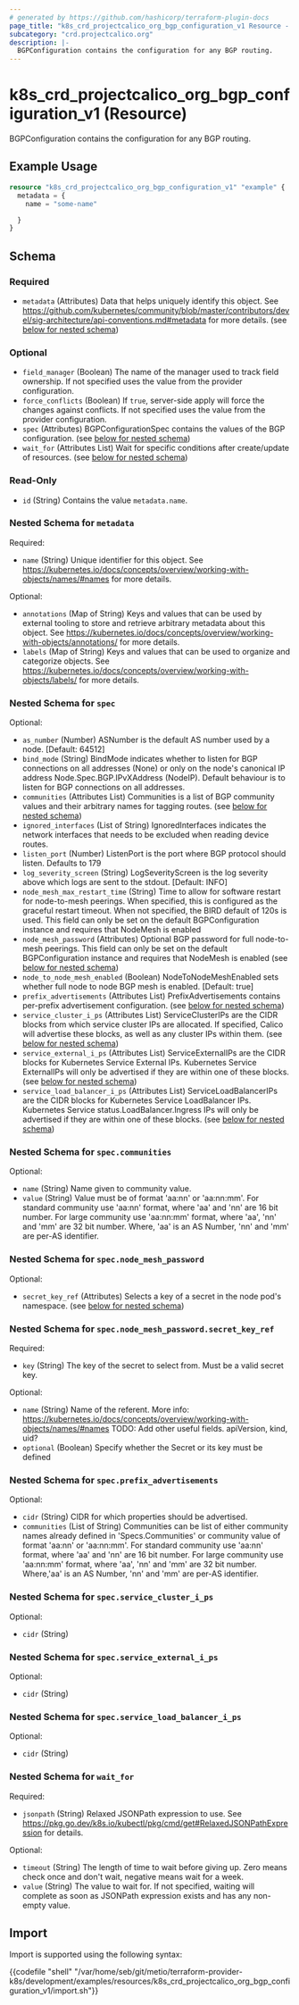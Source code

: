 ```yaml
---
# generated by https://github.com/hashicorp/terraform-plugin-docs
page_title: "k8s_crd_projectcalico_org_bgp_configuration_v1 Resource - terraform-provider-k8s"
subcategory: "crd.projectcalico.org"
description: |-
  BGPConfiguration contains the configuration for any BGP routing.
---
```


# k8s_crd_projectcalico_org_bgp_configuration_v1 (Resource)

BGPConfiguration contains the configuration for any BGP routing.

## Example Usage

```terraform
resource "k8s_crd_projectcalico_org_bgp_configuration_v1" "example" {
  metadata = {
    name = "some-name"

  }
}
```

<!-- schema generated by tfplugindocs -->
## Schema

### Required

- `metadata` (Attributes) Data that helps uniquely identify this object. See https://github.com/kubernetes/community/blob/master/contributors/devel/sig-architecture/api-conventions.md#metadata for more details. (see [below for nested schema](#nestedatt--metadata))

### Optional

- `field_manager` (Boolean) The name of the manager used to track field ownership. If not specified uses the value from the provider configuration.
- `force_conflicts` (Boolean) If `true`, server-side apply will force the changes against conflicts. If not specified uses the value from the provider configuration.
- `spec` (Attributes) BGPConfigurationSpec contains the values of the BGP configuration. (see [below for nested schema](#nestedatt--spec))
- `wait_for` (Attributes List) Wait for specific conditions after create/update of resources. (see [below for nested schema](#nestedatt--wait_for))

### Read-Only

- `id` (String) Contains the value `metadata.name`.

<a id="nestedatt--metadata"></a>
### Nested Schema for `metadata`

Required:

- `name` (String) Unique identifier for this object. See https://kubernetes.io/docs/concepts/overview/working-with-objects/names/#names for more details.

Optional:

- `annotations` (Map of String) Keys and values that can be used by external tooling to store and retrieve arbitrary metadata about this object. See https://kubernetes.io/docs/concepts/overview/working-with-objects/annotations/ for more details.
- `labels` (Map of String) Keys and values that can be used to organize and categorize objects. See https://kubernetes.io/docs/concepts/overview/working-with-objects/labels/ for more details.


<a id="nestedatt--spec"></a>
### Nested Schema for `spec`

Optional:

- `as_number` (Number) ASNumber is the default AS number used by a node. [Default: 64512]
- `bind_mode` (String) BindMode indicates whether to listen for BGP connections on all addresses (None) or only on the node's canonical IP address Node.Spec.BGP.IPvXAddress (NodeIP). Default behaviour is to listen for BGP connections on all addresses.
- `communities` (Attributes List) Communities is a list of BGP community values and their arbitrary names for tagging routes. (see [below for nested schema](#nestedatt--spec--communities))
- `ignored_interfaces` (List of String) IgnoredInterfaces indicates the network interfaces that needs to be excluded when reading device routes.
- `listen_port` (Number) ListenPort is the port where BGP protocol should listen. Defaults to 179
- `log_severity_screen` (String) LogSeverityScreen is the log severity above which logs are sent to the stdout. [Default: INFO]
- `node_mesh_max_restart_time` (String) Time to allow for software restart for node-to-mesh peerings.  When specified, this is configured as the graceful restart timeout.  When not specified, the BIRD default of 120s is used. This field can only be set on the default BGPConfiguration instance and requires that NodeMesh is enabled
- `node_mesh_password` (Attributes) Optional BGP password for full node-to-mesh peerings. This field can only be set on the default BGPConfiguration instance and requires that NodeMesh is enabled (see [below for nested schema](#nestedatt--spec--node_mesh_password))
- `node_to_node_mesh_enabled` (Boolean) NodeToNodeMeshEnabled sets whether full node to node BGP mesh is enabled. [Default: true]
- `prefix_advertisements` (Attributes List) PrefixAdvertisements contains per-prefix advertisement configuration. (see [below for nested schema](#nestedatt--spec--prefix_advertisements))
- `service_cluster_i_ps` (Attributes List) ServiceClusterIPs are the CIDR blocks from which service cluster IPs are allocated. If specified, Calico will advertise these blocks, as well as any cluster IPs within them. (see [below for nested schema](#nestedatt--spec--service_cluster_i_ps))
- `service_external_i_ps` (Attributes List) ServiceExternalIPs are the CIDR blocks for Kubernetes Service External IPs. Kubernetes Service ExternalIPs will only be advertised if they are within one of these blocks. (see [below for nested schema](#nestedatt--spec--service_external_i_ps))
- `service_load_balancer_i_ps` (Attributes List) ServiceLoadBalancerIPs are the CIDR blocks for Kubernetes Service LoadBalancer IPs. Kubernetes Service status.LoadBalancer.Ingress IPs will only be advertised if they are within one of these blocks. (see [below for nested schema](#nestedatt--spec--service_load_balancer_i_ps))

<a id="nestedatt--spec--communities"></a>
### Nested Schema for `spec.communities`

Optional:

- `name` (String) Name given to community value.
- `value` (String) Value must be of format 'aa:nn' or 'aa:nn:mm'. For standard community use 'aa:nn' format, where 'aa' and 'nn' are 16 bit number. For large community use 'aa:nn:mm' format, where 'aa', 'nn' and 'mm' are 32 bit number. Where, 'aa' is an AS Number, 'nn' and 'mm' are per-AS identifier.


<a id="nestedatt--spec--node_mesh_password"></a>
### Nested Schema for `spec.node_mesh_password`

Optional:

- `secret_key_ref` (Attributes) Selects a key of a secret in the node pod's namespace. (see [below for nested schema](#nestedatt--spec--node_mesh_password--secret_key_ref))

<a id="nestedatt--spec--node_mesh_password--secret_key_ref"></a>
### Nested Schema for `spec.node_mesh_password.secret_key_ref`

Required:

- `key` (String) The key of the secret to select from.  Must be a valid secret key.

Optional:

- `name` (String) Name of the referent. More info: https://kubernetes.io/docs/concepts/overview/working-with-objects/names/#names TODO: Add other useful fields. apiVersion, kind, uid?
- `optional` (Boolean) Specify whether the Secret or its key must be defined



<a id="nestedatt--spec--prefix_advertisements"></a>
### Nested Schema for `spec.prefix_advertisements`

Optional:

- `cidr` (String) CIDR for which properties should be advertised.
- `communities` (List of String) Communities can be list of either community names already defined in 'Specs.Communities' or community value of format 'aa:nn' or 'aa:nn:mm'. For standard community use 'aa:nn' format, where 'aa' and 'nn' are 16 bit number. For large community use 'aa:nn:mm' format, where 'aa', 'nn' and 'mm' are 32 bit number. Where,'aa' is an AS Number, 'nn' and 'mm' are per-AS identifier.


<a id="nestedatt--spec--service_cluster_i_ps"></a>
### Nested Schema for `spec.service_cluster_i_ps`

Optional:

- `cidr` (String)


<a id="nestedatt--spec--service_external_i_ps"></a>
### Nested Schema for `spec.service_external_i_ps`

Optional:

- `cidr` (String)


<a id="nestedatt--spec--service_load_balancer_i_ps"></a>
### Nested Schema for `spec.service_load_balancer_i_ps`

Optional:

- `cidr` (String)



<a id="nestedatt--wait_for"></a>
### Nested Schema for `wait_for`

Required:

- `jsonpath` (String) Relaxed JSONPath expression to use. See https://pkg.go.dev/k8s.io/kubectl/pkg/cmd/get#RelaxedJSONPathExpression for details.

Optional:

- `timeout` (String) The length of time to wait before giving up. Zero means check once and don't wait, negative means wait for a week.
- `value` (String) The value to wait for. If not specified, waiting will complete as soon as JSONPath expression exists and has any non-empty value.

## Import

Import is supported using the following syntax:

{{codefile "shell" "/var/home/seb/git/metio/terraform-provider-k8s/development/examples/resources/k8s_crd_projectcalico_org_bgp_configuration_v1/import.sh"}}
